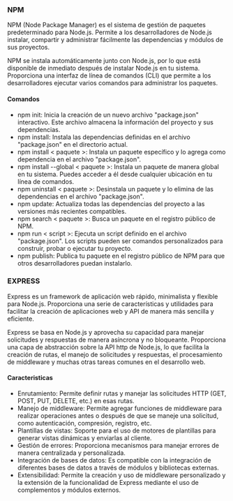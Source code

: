 ### NPM

NPM (Node Package Manager) es el sistema de gestión de paquetes predeterminado para Node.js. Permite a los desarrolladores de Node.js instalar, compartir y administrar fácilmente las dependencias y módulos de sus proyectos.

NPM se instala automáticamente junto con Node.js, por lo que está disponible de inmediato después de instalar Node.js en tu sistema. Proporciona una interfaz de línea de comandos (CLI) que permite a los desarrolladores ejecutar varios comandos para administrar los paquetes.

#### Comandos

- npm init: Inicia la creación de un nuevo archivo "package.json" interactivo. Este archivo almacena la información del proyecto y sus dependencias.
- npm install: Instala las dependencias definidas en el archivo "package.json" en el directorio actual.
- npm install < paquete >: Instala un paquete específico y lo agrega como dependencia en el archivo "package.json".
- npm install --global < paquete >: Instala un paquete de manera global en tu sistema. Puedes acceder a él desde cualquier ubicación en tu línea de comandos.
- npm uninstall < paquete >: Desinstala un paquete y lo elimina de las dependencias en el archivo "package.json".
- npm update: Actualiza todas las dependencias del proyecto a las versiones más recientes compatibles.
- npm search < paquete >: Busca un paquete en el registro público de NPM.
- npm run < script >: Ejecuta un script definido en el archivo "package.json". Los scripts pueden ser comandos personalizados para construir, probar o ejecutar tu proyecto.
- npm publish: Publica tu paquete en el registro público de NPM para que otros desarrolladores puedan instalarlo.

### EXPRESS

Express es un framework de aplicación web rápido, minimalista y flexible para Node.js. Proporciona una serie de características y utilidades para facilitar la creación de aplicaciones web y API de manera más sencilla y eficiente.

Express se basa en Node.js y aprovecha su capacidad para manejar solicitudes y respuestas de manera asíncrona y no bloqueante. Proporciona una capa de abstracción sobre la API http de Node.js, lo que facilita la creación de rutas, el manejo de solicitudes y respuestas, el procesamiento de middleware y muchas otras tareas comunes en el desarrollo web.

#### Caracteristicas

- Enrutamiento: Permite definir rutas y manejar las solicitudes HTTP (GET, POST, PUT, DELETE, etc.) en esas rutas.
- Manejo de middleware: Permite agregar funciones de middleware para realizar operaciones antes o después de que se maneje una solicitud, como autenticación, compresión, registro, etc.
- Plantillas de vistas: Soporte para el uso de motores de plantillas para generar vistas dinámicas y enviarlas al cliente.
- Gestión de errores: Proporciona mecanismos para manejar errores de manera centralizada y personalizada.
- Integración de bases de datos: Es compatible con la integración de diferentes bases de datos a través de módulos y bibliotecas externas.
- Extensibilidad: Permite la creación y uso de middleware personalizado y la extensión de la funcionalidad de Express mediante el uso de complementos y módulos externos.
